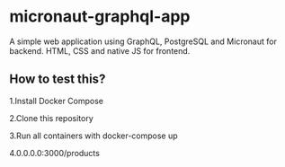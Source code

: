 # micronaut-graphql-app

A simple web application using GraphQL, PostgreSQL and Micronaut for backend. HTML, CSS and native JS for frontend.

## How to test this?

1.Install Docker Compose

2.Clone this repository

3.Run all containers with docker-compose up

4.0.0.0.0:3000/products
